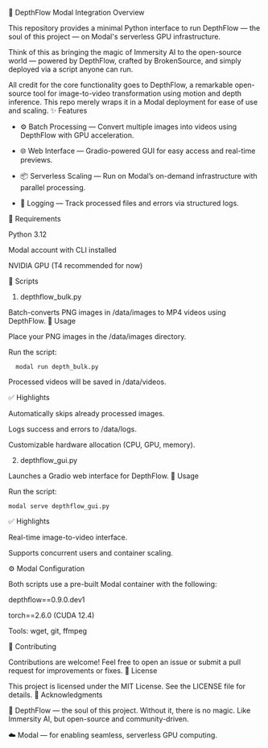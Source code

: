 🌌 DepthFlow Modal Integration
Overview

This repository provides a minimal Python interface to run DepthFlow — the soul of this project — on Modal's serverless GPU infrastructure.

Think of this as bringing the magic of Immersity AI to the open-source world — powered by DepthFlow, crafted by BrokenSource, and simply deployed via a script anyone can run.

All credit for the core functionality goes to DepthFlow, a remarkable open-source tool for image-to-video transformation using motion and depth inference. This repo merely wraps it in a Modal deployment for ease of use and scaling.
✨ Features

- ⚙️ Batch Processing — Convert multiple images into videos using DepthFlow with GPU acceleration.

- 🌐 Web Interface — Gradio-powered GUI for easy access and real-time previews.

- 📦 Serverless Scaling — Run on Modal’s on-demand infrastructure with parallel processing.

- 📁 Logging — Track processed files and errors via structured logs.


🔧 Requirements

Python 3.12

Modal account with CLI installed

NVIDIA GPU (T4 recommended for now)

📜 Scripts
1. depthflow_bulk.py

Batch-converts PNG images in /data/images to MP4 videos using DepthFlow.
🔹 Usage

Place your PNG images in the /data/images directory.

Run the script:

      modal run depth_bulk.py

Processed videos will be saved in /data/videos.

✅ Highlights

Automatically skips already processed images.

Logs success and errors to /data/logs.

Customizable hardware allocation (CPU, GPU, memory).

2. depthflow_gui.py

Launches a Gradio web interface for DepthFlow.
🔹 Usage

Run the script:

    modal serve depthflow_gui.py

✅ Highlights

Real-time image-to-video interface.

Supports concurrent users and container scaling.

⚙️ Modal Configuration

Both scripts use a pre-built Modal container with the following:

depthflow==0.9.0.dev1

torch==2.6.0 (CUDA 12.4)

Tools: wget, git, ffmpeg

🤝 Contributing

Contributions are welcome! Feel free to open an issue or submit a pull request for improvements or fixes.
📜 License

This project is licensed under the MIT License. See the LICENSE file for details.
🙏 Acknowledgments

🎥 DepthFlow — the soul of this project. Without it, there is no magic. Like Immersity AI, but open-source and community-driven.

☁️ Modal — for enabling seamless, serverless GPU computing.
